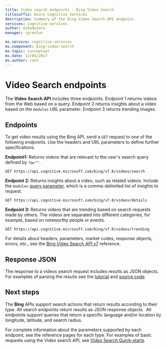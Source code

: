 ```yaml
---
title: Video search endpoints - Bing Video Search
titlesuffix: Azure Cognitive Services
description: Summary of the Bing Video Search API endpoint.
services: cognitive-services
author: mikedodaro
manager: cgronlun

ms.service: cognitive-services
ms.component: bing-video-search
ms.topic: conceptual
ms.date: 12/04/2017
ms.author: rosh
---
```


# Video Search endpoints
The **Video Search API**  includes three endpoints.  Endpoint 1 returns videos from the Web based on a query. Endpoint 2 returns insights about a video based on the `modules` URL parameter.  Endpoint 3 returns trending images.

## Endpoints
To get video results using the Bing API, send a `GET` request to one of the following endpoints. Use the headers and URL parameters to define further specifications.

**Endpoint1:** Returns videos that are relevant to the user's search query defined by `?q=""`.
``` 
GET https://api.cognitive.microsoft.com/bing/v7.0/videos/search
```

**Endpoint 2:** Returns insights about a video, such as related videos. Include the `modules` [query parameter](https://docs.microsoft.com/rest/api/cognitiveservices/bing-video-api-v7-reference#query-parameters), which is a comma-delimited list of insights to request.
``` 
GET https://api.cognitive.microsoft.com/bing/v7.0/videos/details
```

**Endpoint 3:** Returns videos that are trending based on search requests made by others. The videos are separated into different categories, for example, based on noteworthy people or events.
```
GET https://api.cognitive.microsoft.com/bing/v7.0/videos/trending
```

For details about headers, parameters, market codes, response objects, errors, etc., see the [Bing Video Search API v7](https://docs.microsoft.com/rest/api/cognitiveservices/bing-video-api-v7-reference) reference.
## Response JSON
The response to a videos search request includes results as JSON objects. For examples of parsing the results see the [tutorial](https://docs.microsoft.com/azure/cognitive-services/bing-video-search/tutorial-bing-video-search-single-page-app) and [source code](https://docs.microsoft.com/azure/cognitive-services/bing-video-search/tutorial-bing-video-search-single-page-app-source).

## Next steps
The **Bing** APIs support search actions that return results according to their type. All search endpoints return results as JSON response objects.  All endpoints support queries that return a specific language and/or location by longitude, latitude, and search radius.

For complete information about the parameters supported by each endpoint, see the reference pages for each type.
For examples of basic requests using the Video search API, see [Video Search Quick-starts](https://docs.microsoft.com/azure/cognitive-services/bing-video-search).